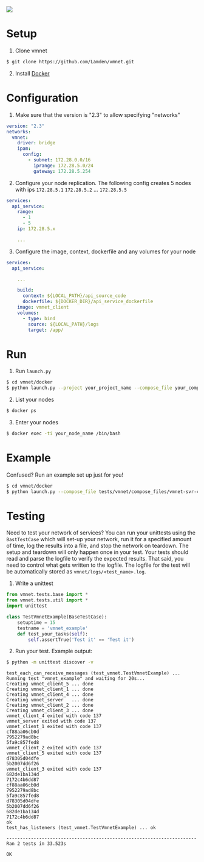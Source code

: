 <img src="https://preview.ibb.co/i3Q6Ao/vmnet.png" />

# Setup

1. Clone vmnet
```bash
$ git clone https://github.com/Lamden/vmnet.git
```

2. Install [Docker](https://docs.docker.com/install/#desktop)

# Configuration

1. Make sure that the version is "2.3" to allow specifying "networks"

```yaml
version: "2.3"
networks:
  vmnet:
    driver: bridge
    ipam:
      config:
        - subnet: 172.28.0.0/16
          iprange: 172.28.5.0/24
          gateway: 172.28.5.254
```

2. Configure your node replication. The following config creates 5 nodes with ips `172.28.5.1` `172.28.5.2` ... `172.28.5.5`

```yaml
services:
  api_service:
    range:
      - 1
      - 5
    ip: 172.28.5.x

    ...

```

3. Configure the image, context, dockerfile and any volumes for your node
```yaml
services:
  api_service:

    ...

    build:
      context: ${LOCAL_PATH}/api_source_code
      dockerfile: ${DOCKER_DIR}/api_service_dockerfile
    image: vmnet_client
    volumes:
      - type: bind
        source: ${LOCAL_PATH}/logs
        target: /app/

```

# Run
1. Run `launch.py`
```bash
$ cd vmnet/docker
$ python launch.py --project your_project_name --compose_file your_compose_file.yml --docker_dir your_docker_dir
```
2. List your nodes
```bash
$ docker ps
```
3. Enter your nodes
```bash
$ docker exec -ti your_node_name /bin/bash
```

# Example
Confused? Run an example set up just for you!
```bash
$ cd vmnet/docker
$ python launch.py --compose_file tests/vmnet/compose_files/vmnet-svr-cli.yml --docker_dir tests/vmnet/docker_dir
```

# Testing
Need to test your network of services? You can run your unittests using the `BastTestCase` which will set-up your network, run it for a specified amount of time, log the results into a file, and stop the network on teardown. The setup and teardown will only happen once in your test. Your tests should read and parse the logfile to verify the expected results. That said, you need to control what gets written to the logfile. The logfile for the test will be automatically stored as `vmnet/logs/<test_name>.log`.

1. Write a unittest
```python
from vmnet.tests.base import *
from vmnet.tests.util import *
import unittest

class TestVmnetExample(BaseTestCase):
    setuptime = 15
    testname = 'vmnet_example'
    def test_your_tasks(self):
        self.assertTrue('Test it' == 'Test it')
```

2. Run your test. Example output:
```bash
$ python -m unittest discover -v
```
```console
test_each_can_receive_messages (test_vmnet.TestVmnetExample) ... Running test "vmnet_example" and waiting for 20s...
Creating vmnet_client_5 ... done
Creating vmnet_client_1 ... done
Creating vmnet_client_4 ... done
Creating vmnet_server   ... done
Creating vmnet_client_2 ... done
Creating vmnet_client_3 ... done
vmnet_client_4 exited with code 137
vmnet_server exited with code 137
vmnet_client_1 exited with code 137
cf88aa06cb0d
7952279ad8bc
5fa9c857fed8
vmnet_client_2 exited with code 137
vmnet_client_5 exited with code 137
d78305d04dfe
5b2007dd6f26
vmnet_client_3 exited with code 137
682de1ba134d
7172c4b6dd87
cf88aa06cb0d
7952279ad8bc
5fa9c857fed8
d78305d04dfe
5b2007dd6f26
682de1ba134d
7172c4b6dd87
ok
test_has_listeners (test_vmnet.TestVmnetExample) ... ok

----------------------------------------------------------------------
Ran 2 tests in 33.523s

OK

```
